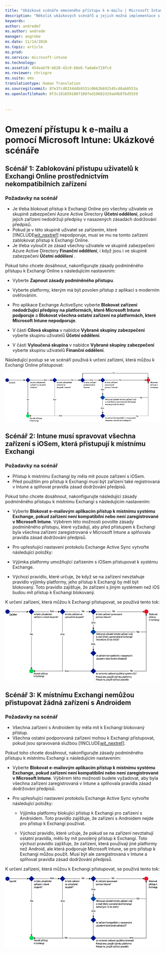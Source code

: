 ```yaml
---
title: "Ukázkové scénáře omezeného přístupu k e-mailu | Microsoft Intune"
description: "Několik ukázkových scénářů a jejich možná implementace s podmíněným přístupem"
keywords: 
author: andredm7
ms.author: andredm
manager: angrobe
ms.date: 11/14/2016
ms.topic: article
ms.prod: 
ms.service: microsoft-intune
ms.technology: 
ms.assetid: 454eab79-b620-42c9-b8e6-fada6e719fcd
ms.reviewer: chrisgre
ms.suite: ems
translationtype: Human Translation
ms.sourcegitcommit: 87e37cd8334ddb9331c0662b691545cd0ab0553a
ms.openlocfilehash: 0f3c1816591007108fed19682d19ad4b87bd5559


---
```


# <a name="restrict-access-to-email-with-microsoft-intune-example-scenarios"></a>Omezení přístupu k e-mailu a pomocí Microsoft Intune: Ukázkové scénáře

## <a name="scenario-1-block-users-from-using-noncompliant-devices-to-access-exchange-online"></a>Scénář 1: Zablokování přístupu uživatelů k Exchangi Online prostřednictvím nekompatibilních zařízení
### <a name="scenario-requirements"></a>Požadavky na scénář
- Je třeba blokovat přístup k Exchangi Online pro všechny uživatele ve skupině zabezpečení Azure Active Directory **Účetní oddělení**, pokud jejich zařízení nedodržují předpisy v nasazených zásadách dodržování předpisů.
- Pokud je v této skupině uživatel se zařízením, které [!INCLUDE[wit_nextref](../includes/wit_nextref_md.md)] nepodporuje, musí se mu na tomto zařízení zablokovat přístup k Exchangi Online.
- Je třeba vyloučit ze zásad všechny uživatele ve skupině zabezpečení Azure Active Directory **Finanční oddělení**, i když jsou i ve skupině zabezpečení **Účetní oddělení** .

Pokud toho chcete dosáhnout, nakonfigurujte zásady podmíněného přístupu k Exchangi Online s následujícím nastavením:

- Vyberte **Zapnout zásady podmíněného přístupu**.

- Vyberte platformy, kterým má být povolen přístup z aplikací s moderním ověřováním.
- Pro aplikace Exchange ActiveSync vyberte **Blokovat zařízení nedodržující předpisy na platformách, které Microsoft Intune podporuje** a **Blokovat všechna ostatní zařízení na platformách, které Microsoft Intune nepodporuje**.
-   V části **Cílová skupina** v nabídce **Vybrané skupiny zabezpečení** vyberte skupinu uživatelů **Účetní oddělení**.

-   V části **Vyloučená skupina** v nabídce **Vybrané skupiny zabezpečení** vyberte skupinu uživatelů **Finanční oddělení**.


Následující postup se ve scénáři používá k určení zařízení, která můžou k Exchangi Online přistupovat:

![Tok přístupu k zařízení](./media/ConditionalAccess8-5.png)

## <a name="scenario-2-all-ios-devices-that-access-exchange-on-premises-must-be-managed-by-intune"></a>Scénář 2: Intune musí spravovat všechna zařízení s iOSem, která přistupují k místnímu Exchangi
### <a name="scenario-requirements"></a>Požadavky na scénář
- Přístup k místnímu Exchangi by měla mít pouze zařízení s iOSem.
- Před použitím pro přístup k Exchangi musí být zařízení také registrovaná v Intune a splňovat pravidla zásad dodržování předpisů.

Pokud toho chcete dosáhnout, nakonfigurujte následující zásady podmíněného přístupu k místnímu Exchangi s následujícím nastavením:

-   Vyberte **Blokovat e-mailovým aplikacím přístup k místnímu systému Exchange, pokud zařízení není kompatibilní nebo není zaregistrované v Microsoft Intune**. Výběrem této možnosti povolíte zásady podmíněného přístupu, které vyžadují, aby před přístupem k Exchangi byla všechna zařízení zaregistrovaná v Microsoft Intune a splňovala pravidla zásad dodržování předpisů.

-   Pro upřesňující nastavení protokolu Exchange Active Sync vytvořte následující položky:

  -   Výjimka platformy umožňující zařízením s iOSem přistupovat k systému Exchange.   

  -   Výchozí pravidlo, které určuje, že když se na zařízení nevztahuje pravidlo výjimky platformy, jeho přístup k Exchangi by měl být blokovaný. Toto pravidlo zajišťuje, že zařízení s jiným systémem než iOS budou mít přístup k Exchangi blokovaný.

K určení zařízení, která můžou k Exchangi přistupovat, se používá tento tok:

![Tok přístupu k zařízení](./media/ConditionalAccess8-3.png)

## <a name="scenario-3-no-android-devices-can-access-exchange-on-premises"></a>Scénář 3: K místnímu Exchangi nemůžou přistupovat žádná zařízení s Androidem
### <a name="scenario-requirements"></a>Požadavky na scénář
- Všechna zařízení s Androidem by měla mít k Exchangi blokovaný přístup.
- Všechna ostatní podporovaná zařízení mohou k Exchangi přistupovat, pokud jsou spravovaná službou [!INCLUDE[wit_nextref](../includes/wit_nextref_md.md)].

Pokud toho chcete dosáhnout, nakonfigurujte zásady podmíněného přístupu k místnímu Exchangi s následujícím nastavením:

-   Vyberte **Blokovat e-mailovým aplikacím přístup k místnímu systému Exchange, pokud zařízení není kompatibilní nebo není zaregistrované v Microsoft Intune**. Výběrem této možnosti budete vyžadovat, aby byla všechna zařízení zaregistrovaná v Intune a splňovala pravidla zásad dodržování předpisů.

- Pro upřesňující nastavení protokolu Exchange Active Sync vytvořte následující položky:
  -   Výjimka platformy blokující přístup k Exchangi pro zařízení s Androidem. Toto pravidlo zajišťuje, že zařízení s Androidem nejde pro přístup k Exchangi používat.

  -   Výchozí pravidlo, které určuje, že pokud se na zařízení nevztahují ostatní pravidla, mělo by mít povolený přístup k Exchangi. Toto výchozí pravidlo zajišťuje, že zařízení, která používají jiné platformy než Android, ale která podporuje Microsoft Intune, se pro přístup k Exchangi můžou použít. Musí být ale zaregistrovaná v Intune a splňovat pravidla zásad dodržování předpisů.

K určení zařízení, která můžou k Exchangi přistupovat, se používá tento tok:

![Tok přístupu k zařízení](./media/ConditionalAccess8-4.png)



<!--HONumber=Dec16_HO2-->


